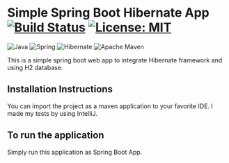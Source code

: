 # Simple Spring Boot Hibernate App [![Build Status](https://github.com/prafullsranjan/simple-spring-boot-security-jwt/actions/workflows/maven.yml/badge.svg)](https://github.com/prafullsranjan/simple-spring-boot-security-jwt/actions/workflows/maven.yml) [![License: MIT](https://img.shields.io/badge/License-MIT-yellow.svg)](https://opensource.org/licenses/MIT)

![Java](https://img.shields.io/badge/java-%23ED8B00.svg?style=for-the-badge&logo=openjdk&logoColor=white) ![Spring](https://img.shields.io/badge/spring-%236DB33F.svg?style=for-the-badge&logo=spring&logoColor=white) ![Hibernate](https://img.shields.io/badge/Hibernate-59666C?style=for-the-badge&logo=Hibernate&logoColor=white) ![Apache Maven](https://img.shields.io/badge/Apache%20Maven-C71A36?style=for-the-badge&logo=Apache%20Maven&logoColor=white) 


This is a simple spring boot web app to integrate Hibernate framework and using H2 database.

## Installation Instructions
You can import the project as a maven application to your favorite IDE. I made my tests by using IntelliJ.

## To run the application
Simply run this application as Spring Boot App.
